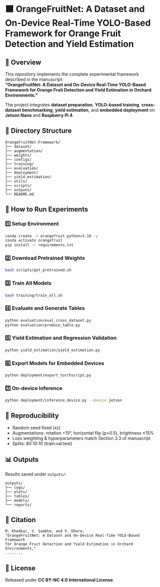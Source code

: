 # 🟧 OrangeFruitNet: A Dataset and On-Device Real-Time YOLO-Based Framework for Orange Fruit Detection and Yield Estimation

## 📄 Overview
This repository implements the complete experimental framework described in the manuscript:  
**“OrangeFruitNet: A Dataset and On-Device Real-Time YOLO-Based Framework for Orange Fruit Detection and Yield Estimation in Orchard Environments.”**

The project integrates **dataset preparation**, **YOLO-based training**, **cross-dataset benchmarking**, **yield estimation**, and **embedded deployment** on **Jetson Nano** and **Raspberry Pi 4**.

## 📘 Directory Structure
```
OrangeFruitNet-Framework/
├── dataset/
├── augmentation/
├── weights/
├── configs/
├── training/
├── evaluation/
├── deployment/
├── yield_estimation/
├── utils/
├── scripts/
├── outputs/
└── README.md
```

## 🚀 How to Run Experiments
### 1️⃣ Setup Environment
```bash
conda create -n orangefruit python=3.10 -y
conda activate orangefruit
pip install -r requirements.txt
```
### 2️⃣ Download Pretrained Weights
```bash
bash scripts/get_pretrained.sh
```
### 3️⃣ Train All Models
```bash
bash training/train_all.sh
```
### 4️⃣ Evaluate and Generate Tables
```bash
python evaluation/eval_cross_dataset.py
python evaluation/produce_table.py
```
### 5️⃣ Yield Estimation and Regression Validation
```bash
python yield_estimation/yield_estimation.py
```
### 6️⃣ Export Models for Embedded Devices
```bash
python deployment/export_torchscript.py
```
### 7️⃣ On-device Inference
```bash
python deployment/inference_device.py --device jetson
```

## 🧩 Reproducibility
- Random seed fixed (`42`)
- Augmentations: rotation +15°, horizontal flip (p=0.5), brightness ±15%
- Loss weighting & hyperparameters match Section 3.3 of manuscript
- Splits: 80:10:10 (train:val:test)

## 📊 Outputs
Results saved under `outputs/`:
```
outputs/
├── logs/
├── plots/
├── tables/
├── models/
└── reports/
```

## 🧠 Citation
```
M. Khedkar, V. Sambhe, and V. Dhore, 
"OrangeFruitNet: A Dataset and On-Device Real-Time YOLO-Based Framework 
for Orange Fruit Detection and Yield Estimation in Orchard Environments," 
........
```

## 🪪 License
Released under **CC BY-NC 4.0 International License**.
